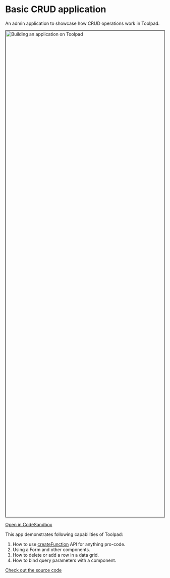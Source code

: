 # Basic CRUD application

<p class="description">An admin application to showcase how CRUD operations work in Toolpad.</p>

<img alt="Building an application on Toolpad " src="/static/toolpad/marketing/admin-app.png" style="border: 1px solid;" loading="lazy" width="2048" height="1536" />

[Open in CodeSandbox](https://codesandbox.io/p/sandbox/github/mui/mui-toolpad/tree/master/examples/admin-app)

This app demonstrates following capabilities of Toolpad:

1. How to use [createFunction](https://mui.com/toolpad/reference/api/create-function/) API for anything pro-code.
2. Using a Form and other components.
3. How to delete or add a row in a data grid.
4. How to bind query parameters with a component.

[Check out the source code](https://github.com/mui/mui-toolpad/tree/master/examples/admin-app)
